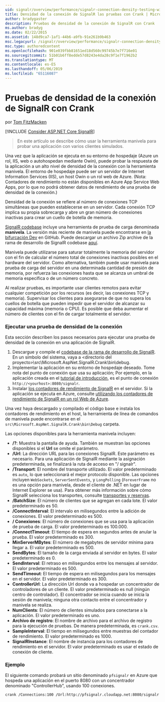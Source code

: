 ```yaml
---
uid: signalr/overview/performance/signalr-connection-density-testing-with-crank
title: Densidad de la conexión de SignalR las pruebas con Crank | Microsoft Docs
author: bradygaster
description: Pruebas de densidad de la conexión de SignalR con Crank
ms.author: bradyg
ms.date: 02/22/2015
ms.assetid: 148d9ca7-1af1-44b6-a9fb-91e261b9b463
msc.legacyurl: /signalr/overview/performance/signalr-connection-density-testing-with-crank
msc.type: authoredcontent
ms.openlocfilehash: 901e039fbb81651ed18d560c99745b7e7f716e01
ms.sourcegitcommit: 51b01b6ff8edde57d8243e4da28c9f1e7f1962b2
ms.translationtype: MT
ms.contentlocale: es-ES
ms.lasthandoff: 05/06/2019
ms.locfileid: "65116087"
---
```

# <a name="signalr-connection-density-testing-with-crank"></a>Pruebas de densidad de la conexión de SignalR con Crank

por [Tom FitzMacken](https://github.com/tfitzmac)

[!INCLUDE [Consider ASP.NET Core SignalR](~/includes/signalr/signalr-version-disambiguation.md)]

> En este artículo se describe cómo usar la herramienta manivela para probar una aplicación con varios clientes simulados.

Una vez que la aplicación se ejecuta en su entorno de hospedaje (Azure un rol, IIS, web o autohospedan mediante Owin), puede probar la respuesta de la aplicación a un alto nivel de densidad de la conexión con la herramienta manivela. El entorno de hospedaje puede ser un servidor de Internet Information Services (IIS), un host Owin o un rol web de Azure. (Nota: Contadores de rendimiento no están disponibles en Azure App Service Web Apps, por lo que no podrá obtener datos de rendimiento de una prueba de densidad de la conexión.)

Densidad de la conexión se refiere al número de conexiones TCP simultáneas que pueden establecerse en un servidor. Cada conexión TCP implica su propia sobrecarga y abre un gran número de conexiones inactivas para crear un cuello de botella de memoria.

[SignalR codebase](https://github.com/signalr/signalr) incluye una herramienta de prueba de carga denominada **manivela**. La versión más reciente de manivela puede encontrarse en [la bifurcación Dev](https://github.com/SignalR/signalr/tree/dev) en GitHub. Puede descargar un archivo Zip archive de la rama de desarrollo de SignalR codebase [aquí](https://github.com/SignalR/SignalR/archive/dev.zip).

Manivela puede utilizarse para saturar totalmente la memoria del servidor con el fin de calcular el número total de conexiones inactivas posibles en el hardware del servidor. Como alternativa, también puede usar manivela para prueba de carga del servidor en una determinada cantidad de presión de memoria, por refuerza las conexiones hasta que se alcanza un umbral de memoria específica o de un número concreto.

Al realizar pruebas, es importante usar clientes remotos para evitar cualquier competición por los recursos (es decir, las conexiones TCP y memoria). Supervisar los clientes para asegurarse de que no supera los cuellos de botella que pueden impedir que el servidor de alcanzar su capacidad máxima (memoria o CPU). Es posible que deba aumentar el número de clientes con el fin de cargar totalmente el servidor.

### <a name="running-a-connection-density-test"></a>Ejecutar una prueba de densidad de la conexión

Esta sección describen los pasos necesarios para ejecutar una prueba de densidad de la conexión en una aplicación de SignalR.

1. Descargue y compile el [codebase de la rama de desarrollo de SignalR](https://github.com/SignalR/SignalR/archive/dev.zip). En un símbolo del sistema, vaya a &lt;directorio del proyecto&gt;\src\Microsoft.AspNet.SignalR.Crank\bin\debug.
2. Implementar la aplicación en su entorno de hospedaje deseado. Tome nota del punto de conexión que usa su aplicación; Por ejemplo, en la aplicación creada en el [tutorial de introducción](../getting-started/tutorial-getting-started-with-signalr.md), es el punto de conexión `http://<yourhost>:8080/signalr`.
3. Instalar [los contadores de rendimiento de SignalR](signalr-performance.md#perfcounters) en el servidor. Si la aplicación se ejecuta en Azure, consulte [utilizando los contadores de rendimiento de SignalR en un rol Web de Azure](using-signalr-performance-counters-in-an-azure-web-role.md).

Una vez haya descargado y compilado el código base e instala los contadores de rendimiento en el host, la herramienta de línea de comandos de manivela puede encontrarse en el `src\Microsoft.AspNet.SignalR.Crank\bin\Debug` carpeta.

Las opciones disponibles para la herramienta manivela incluyen:

- **/?**: Muestra la pantalla de ayuda. También se muestran las opciones disponibles si el **Url** se omite el parámetro.
- **/Url**: La dirección URL para las conexiones SignalR. Este parámetro es necesario. Para una aplicación de SignalR mediante la asignación predeterminada, se finalizará la ruta de acceso en "/ signalr".
- **/Transport**: El nombre del transporte utilizado. El valor predeterminado es `auto`, lo que seleccionará el mejor protocolo disponible. Las opciones incluyen `WebSockets`, `ServerSentEvents`, y `LongPolling` (`ForeverFrame` no es una opción para manivela, desde el cliente de .NET en lugar de Internet Explorer se usa). Para obtener más información sobre cómo SignalR selecciona los transportes, consulte [transportes y reservas](../getting-started/introduction-to-signalr.md#transports).
- **/BatchSize**: El número de clientes que se agregan en cada lote. El valor predeterminado es 50.
- **/ConnectInterval**: El intervalo en milisegundos entre la adición de conexiones. El valor predeterminado es 500.
- **/ Conexiones**: El número de conexiones que se usa para la aplicación de prueba de carga. El valor predeterminado es 100.000.
- **/ConnectTimeout**: El tiempo de espera en segundos antes de anular la prueba. El valor predeterminado es 300.
- **MinServerMBytes**: El número de megabytes de servidor mínima para llegar a. El valor predeterminado es 500.
- **SendBytes**: El tamaño de la carga enviada al servidor en bytes. El valor predeterminado es 0.
- **SendInterval**: El retraso en milisegundos entre los mensajes al servidor. El valor predeterminado es 500.
- **SendTimeout**: El tiempo de espera en milisegundos para los mensajes en el servidor. El valor predeterminado es 300.
- **ControllerUrl**: La dirección Url donde va a hospedar un concentrador de controladores de un cliente. El valor predeterminado es null (ningún centro de controlador). El concentrador se inicia cuando se inicia la sesión de manivela; ninguna otra contacto entre el concentrador y manivela se realiza.
- **NumClients**: El número de clientes simulados para conectarse a la aplicación. El valor predeterminado es uno.
- **Archivo de registro**: El nombre de archivo para el archivo de registro para la ejecución de pruebas. De manera predeterminada, es `crank.csv`.
- **SampleInterval**: El tiempo en milisegundos entre muestras del contador de rendimiento. El valor predeterminado es 1000.
- **SignalRInstance**: El nombre de instancia para los contadores de rendimiento en el servidor. El valor predeterminado es usar el estado de conexión de cliente.

### <a name="example"></a>Ejemplo

El siguiente comando probará un sitio denominado `pfsignalr` en Azure que hospeda una aplicación en el puerto 8080 con un concentrador denominado "ControllerHub", usando 100 conexiones.

`crank /Connections:100 /Url:http://pfsignalr.cloudapp.net:8080/signalr`
